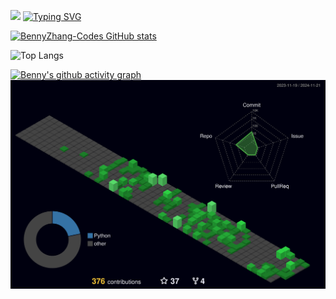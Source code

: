 <!--
<h1><img src="https://emojis.slackmojis.com/emojis/images/1531849430/4246/blob-sunglasses.gif?1531849430" width="30"/> Hey! Nice to see you.</h1>
-->


<p align="left">
  <!-- Typing SVG by DenverCoder1 - https://github.com/DenverCoder1/readme-typing-svg -->
  <a><img src="https://emojis.slackmojis.com/emojis/images/1531849430/4246/blob-sunglasses.gif?1531849430" width="80"/></a>
  <a href="https://git.io/typing-svg">
    <img src="https://readme-typing-svg.demolab.com?font=consolas&size=40&duration=1000&pause=1000&color=2D9CCD&center=false&width=435&height=60&lines=Hey%EF%BC%81;Nice+to+see+you%EF%BC%81" alt="Typing SVG" />
  </a>

</p>

<!--
  <a>
    <img src="https://cdn.pixabay.com/photo/2016/12/03/22/30/tiger-1880782_1280.png" width="80" class="centered">
  </a>
  
<p align="left">
  <img src="https://cdn.pixabay.com/photo/2016/12/03/22/30/tiger-1880782_1280.png" width="250" class="centered">
</p>
-->

[![BennyZhang-Codes GitHub stats](https://github-readme-stats.vercel.app/api?username=BennyZhang-Codes)](https://github.com/BennyZhang-Codes/BennyZhang-Codes)

![Top Langs](https://github-readme-stats.vercel.app/api/top-langs/?username=BennyZhang-Codes&layout=compact&theme=transparent)

[![Benny's github activity graph](https://github-readme-activity-graph.vercel.app/graph?username=BennyZhang-Codes&theme=minimal)](https://github.com/BennyZhang-Codes/BennyZhang-Codes)
![Personal 3D Metrics](./profile-3d-contrib/profile-night-green.svg)
<!--



**BennyZhang-Codes/BennyZhang-Codes** is a ✨ _special_ ✨ repository because its `README.md` (this file) appears on your GitHub profile.

Here are some ideas to get you started:

- 🔭 I’m currently working on ...
- 🌱 I’m currently learning ...
- 👯 I’m looking to collaborate on ...
- 🤔 I’m looking for help with ...
- 💬 Ask me about ...
- 📫 How to reach me: ...
- 😄 Pronouns: ...
- ⚡ Fun fact: ...
-->

